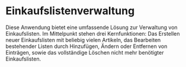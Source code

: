 # Einkaufslistenverwaltung
Diese Anwendung bietet eine umfassende Lösung zur Verwaltung von Einkaufslisten. Im Mittelpunkt stehen drei Kernfunktionen: Das Erstellen neuer Einkaufslisten mit beliebig vielen Artikeln, das Bearbeiten bestehender Listen durch Hinzufügen, Ändern oder Entfernen von Einträgen, sowie das vollständige Löschen nicht mehr benötigter Einkaufslisten.
